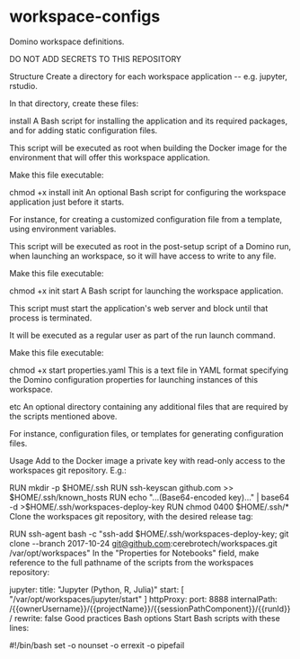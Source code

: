 # workspace-configs

Domino workspace definitions.

DO NOT ADD SECRETS TO THIS REPOSITORY

Structure
Create a directory for each workspace application -- e.g. jupyter, rstudio.

In that directory, create these files:

install
A Bash script for installing the application and its required packages, and for adding static configuration files.

This script will be executed as root when building the Docker image for the environment that will offer this workspace application.

Make this file executable:

chmod +x install
init
An optional Bash script for configuring the workspace application just before it starts.

For instance, for creating a customized configuration file from a template, using environment variables.

This script will be executed as root in the post-setup script of a Domino run, when launching an workspace, so it will have access to write to any file.

Make this file executable:

chmod +x init
start
A Bash script for launching the workspace application.

This script must start the application's web server and block until that process is terminated.

It will be executed as a regular user as part of the run launch command.

Make this file executable:

chmod +x start
properties.yaml
This is a text file in YAML format specifying the Domino configuration properties for launching instances of this workspace.

etc
An optional directory containing any additional files that are required by the scripts mentioned above.

For instance, configuration files, or templates for generating configuration files.

Usage
Add to the Docker image a private key with read-only access to the workspaces git repository. E.g.:

RUN mkdir -p $HOME/.ssh
RUN ssh-keyscan github.com >> $HOME/.ssh/known_hosts
RUN echo "...(Base64-encoded key)..." | base64 -d >$HOME/.ssh/workspaces-deploy-key
RUN chmod 0400 $HOME/.ssh/*
Clone the workspaces git repository, with the desired release tag:

RUN ssh-agent bash -c "ssh-add $HOME/.ssh/workspaces-deploy-key; git clone --branch 2017-10-24 git@github.com:cerebrotech/workspaces.git /var/opt/workspaces"
In the "Properties for Notebooks" field, make reference to the full pathname of the scripts from the workspaces repository:

jupyter:
    title: "Jupyter (Python, R, Julia)"
    start: [ "/var/opt/workspaces/jupyter/start" ]
    httpProxy:
        port: 8888
        internalPath: /{{ownerUsername}}/{{projectName}}/{{sessionPathComponent}}/{{runId}}/
        rewrite: false
Good practices
Bash options
Start Bash scripts with these lines:

#!/bin/bash
set -o nounset -o errexit -o pipefail
